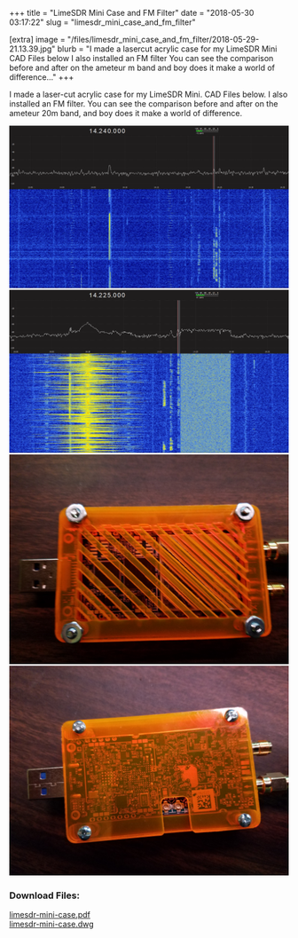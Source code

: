 +++
title = "LimeSDR Mini Case and FM Filter"
date = "2018-05-30 03:17:22"
slug = "limesdr_mini_case_and_fm_filter"

[extra]
image = "/files/limesdr_mini_case_and_fm_filter/2018-05-29-21.13.39.jpg"
blurb = "I made a lasercut acrylic case for my LimeSDR Mini CAD Files below I also installed an FM filter You can see the comparison before and after on the ameteur m band and boy does it make a world of difference..."
+++

I made a laser-cut acrylic case for my LimeSDR Mini. CAD Files below. I also installed an FM filter. You can see the comparison before and after on the ameteur 20m band, and boy does it make a world of difference.

<div class="post-images">
<div class="post-image-holder">
<a class="image_link" target="_blank" href="/files/limesdr_mini_case_and_fm_filter/20m-waterfall-post-fm-filter.png">
<img class="post-image" src="/files/limesdr_mini_case_and_fm_filter/20m-waterfall-post-fm-filter.png" title="20m Waterfall with FM Filter" alt="20m Waterfall with FM Filter"></a>
</div>
<div class="post-image-holder">
<a class="image_link" target="_blank" href="/files/limesdr_mini_case_and_fm_filter/1527650693_20m-waterfall-pre-fm-filter.png">
<img class="post-image" src="/files/limesdr_mini_case_and_fm_filter/1527650693_20m-waterfall-pre-fm-filter.png" title="20m Waterfall without FM Filter" alt="20m Waterfall without FM Filter"></a>
</div>
<div class="post-image-holder">
<a class="image_link" target="_blank" href="/files/limesdr_mini_case_and_fm_filter/2018-05-29-21.13.47.jpg">
<img class="post-image" src="/files/limesdr_mini_case_and_fm_filter/2018-05-29-21.13.47.jpg" title="" alt=""></a>
</div>
<div class="post-image-holder">
<a class="image_link" target="_blank" href="/files/limesdr_mini_case_and_fm_filter/2018-05-29-21.14.02.jpg">
<img class="post-image" src="/files/limesdr_mini_case_and_fm_filter/2018-05-29-21.14.02.jpg" title="" alt=""></a>
</div>
</div>
<div class="post-files">
<h3>Download Files:</h3>
<div class="post-file">
<a href="/files/limesdr_mini_case_and_fm_filter/limesdr-mini-case.pdf" target="_blank">limesdr-mini-case.pdf</a>
</div>
<div class="post-file">
<a href="/files/limesdr_mini_case_and_fm_filter/limesdr-mini-case.dwg" target="_blank">limesdr-mini-case.dwg</a>
</div>
</div>
